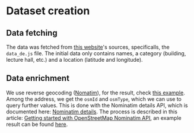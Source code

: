 # Dataset creation

## Data fetching

The data was fetched from [this website](https://www.kit.edu/campusplan/)'s sources, specificalls, the `data_de.js` file. The initial data only contains names, a category (building, lecture hall, etc.) and a location (latitude and longitude).

## Data enrichment

We use reverse geocoding ([Nomatim](https://nominatim.org/release-docs/develop/api/Reverse/)), for the result, check [this example](https://nominatim.openstreetmap.org/reverse?format=geojson&lat=49.01137&lon=8.41882). Among the address, we get the `osmId` and `osmType`, which we can use to query further values. This is done with the Nominatim details API, which is documented here: [Nominatim details](https://nominatim.org/release-docs/develop/api/Details/). The process is described in this article: [Getting started with OpenStreetMap Nominatim API](https://medium.com/@adri.espejo/getting-started-with-openstreetmap-nominatim-api-e0da5a95fc8a), an example result can be found [here](https://nominatim.openstreetmap.org/details?osmtype=W&osmid=937998754&format=json).



